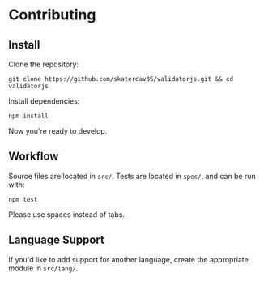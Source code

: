 Contributing
============

## Install

Clone the repository:

```shell
git clone https://github.com/skaterdav85/validatorjs.git && cd validatorjs
```

Install dependencies:

```shell
npm install
```

Now you're ready to develop.

## Workflow

Source files are located in `src/`. Tests are located in `spec/`, and can be run with:

```shell
npm test
```

Please use spaces instead of tabs.

## Language Support

If you'd like to add support for another language, create the appropriate module in `src/lang/`.
